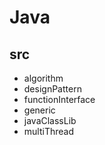 # Java
## src
- algorithm
- designPattern
- functionInterface
- generic
- javaClassLib
- multiThread
